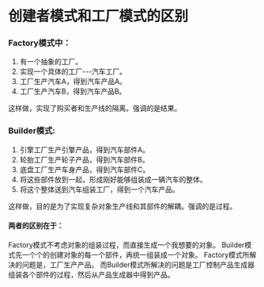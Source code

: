 # 创建者模式和工厂模式的区别

### Factory模式中：

1. 有一个抽象的工厂。
2. 实现一个具体的工厂---汽车工厂。
3. 工厂生产汽车A，得到汽车产品A。
4. 工厂生产汽车B，得到汽车产品B。  

这样做，实现了购买者和生产线的隔离。强调的是结果。 
     

### Builder模式:

1. 引擎工厂生产引擎产品，得到汽车部件A。
2. 轮胎工厂生产轮子产品，得到汽车部件B。
3. 底盘工厂生产车身产品，得到汽车部件C。
4. 将这些部件放到一起，形成刚好能够组装成一辆汽车的整体。
5. 将这个整体送到汽车组装工厂，得到一个汽车产品。

这样做，目的是为了实现复杂对象生产线和其部件的解耦。强调的是过程。



#### 两者的区别在于：

Factory模式不考虑对象的组装过程，而直接生成一个我想要的对象。
Builder模式先一个个的创建对象的每一个部件，再统一组装成一个对象。
Factory模式所解决的问题是，工厂生产产品。
而Builder模式所解决的问题是工厂控制产品生成器组装各个部件的过程，然后从产品生成器中得到产品。